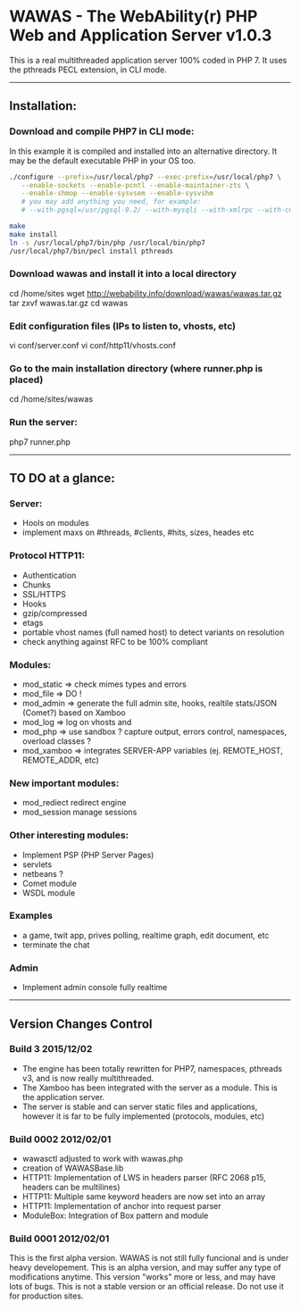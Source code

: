 # WAWAS - The WebAbility(r) PHP Web and Application Server v1.0.3

This is a real multithreaded application server 100% coded in PHP 7.
It uses the pthreads PECL extension, in CLI mode.

---

## Installation:

### Download and compile PHP7 in CLI mode:
In this example it is compiled and installed into an alternative directory.
It may be the default executable PHP in your OS too.

```bash
./configure --prefix=/usr/local/php7 --exec-prefix=/usr/local/php7 \
   --enable-sockets --enable-pcntl --enable-maintainer-zts \
   --enable-shmop --enable-sysvsem --enable-sysvshm
   # you may add anything you need, for example:
   # --with-pgsql=/usr/pgsql-9.2/ --with-mysqli --with-xmlrpc --with-curl

make
make install
ln -s /usr/local/php7/bin/php /usr/local/bin/php7
/usr/local/php7/bin/pecl install pthreads
```

### Download wawas and install it into a local directory
cd /home/sites
wget http://webability.info/download/wawas/wawas.tar.gz
tar zxvf wawas.tar.gz
cd wawas

### Edit configuration files (IPs to listen to, vhosts, etc)
vi conf/server.conf
vi conf/http11/vhosts.conf

### Go to the main installation directory (where runner.php is placed)
cd /home/sites/wawas

### Run the server:
php7 runner.php


---

## TO DO at a glance:

### Server:
- Hools on modules
- implement maxs on #threads, #clients, #hits, sizes, heades etc

### Protocol HTTP11:
- Authentication
- Chunks
- SSL/HTTPS
- Hooks
- gzip/compressed
- etags
- portable vhost names (full named host) to detect variants on resolution
- check anything against RFC to be 100% compliant

### Modules:
- mod_static => check mimes types and errors
- mod_file => DO !
- mod_admin => generate the full admin site, hooks, realtile stats/JSON (Comet?) based on Xamboo
- mod_log => log on vhosts and 
- mod_php => use sandbox ? capture output, errors control, namespaces, overload classes ?
- mod_xamboo => integrates SERVER-APP variables (ej. REMOTE_HOST, REMOTE_ADDR, etc)

### New important modules:
- mod_rediect redirect engine
- mod_session manage sessions

### Other interesting modules:
- Implement PSP (PHP Server Pages)
- servlets
- netbeans ?
- Comet module
- WSDL module

### Examples
- a game, twit app, prives polling, realtime graph, edit document, etc
- terminate the chat

### Admin
- Implement admin console fully realtime



---

## Version Changes Control

### Build 3 2015/12/02
- The engine has been totally rewritten for PHP7, namespaces, pthreads v3, and is now really multithreaded.
- The Xamboo has been integrated with the server as a module. This is the application server.
- The server is stable and can server static files and applications, however it is far to be fully implemented (protocols, modules, etc)


### Build 0002 2012/02/01
- wawasctl adjusted to work with wawas.php
- creation of WAWASBase.lib
- HTTP11: Implementation of LWS in headers parser (RFC 2068 p15, headers can be multilines)
- HTTP11: Multiple same keyword headers are now set into an array
- HTTP11: Implementation of anchor into request parser
- ModuleBox: Integration of Box pattern and module

### Build 0001 2012/02/01
This is the first alpha version.
WAWAS is not still fully funcional and is under heavy developement.
This is an alpha version, and may suffer any type of modifications anytime.
This version "works" more or less, and may have lots of bugs.
This is not a stable version or an official release.
Do not use it for production sites.

